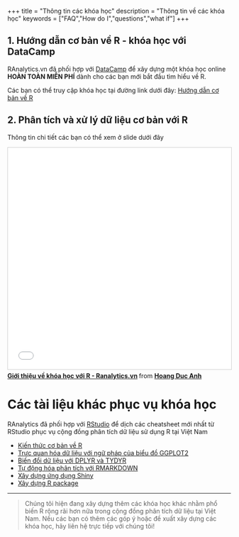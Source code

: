 +++
title = "Thông tin các khóa học"
description = "Thông tin về các khóa học"
keywords = ["FAQ","How do I","questions","what if"]
+++

## 1. Hướng dẫn cơ bản về R - khóa học với DataCamp

RAnalytics.vn đã phối hợp với [DataCamp](https://www.datacamp.com) để xây dựng một khóa học online **HOÀN TOÀN MIỄN PHÍ** dành cho các bạn mới bắt đầu tìm hiểu về R.

Các bạn có thể truy cập khóa học tại đường link dưới đây: [Hướng dẫn cơ bản về R](https://www.datacamp.com/community/open-courses/h%C6%B0%E1%BB%9Bng-d%E1%BA%ABn-c%C6%A1-b%E1%BA%A3n-v%E1%BB%81-r)


## 2. Phân tích và xử lý dữ liệu cơ bản với R

Thông tin chi tiết các bạn có thể xem ở slide dưới đây

<iframe src="//www.slideshare.net/slideshow/embed_code/key/tjVtnJiE1RIdFy" width="650" height="500" frameborder="0" marginwidth="0" marginheight="0" scrolling="no" style="border:1px solid #CCC; border-width:1px; margin-bottom:5px; max-width: 100%;" allowfullscreen> </iframe> <div style="margin-bottom:5px"> <strong> <a href="//www.slideshare.net/thekingin2039/gii-thiu-v-kha-hc-vi-r-ranalyticsvn" title="Giới thiệu về khóa học với R - Ranalytics.vn" target="_blank">Giới thiệu về khóa học với R - Ranalytics.vn</a> </strong> from <strong><a href="//www.slideshare.net/thekingin2039" target="_blank">Hoang Duc Anh</a></strong> </div>

# Các tài liệu khác phục vụ khóa học

RAnalytics đã phối hợp với [RStudio](rstudio.com) để dịch các cheatsheet mới nhất từ RStudio phục vụ cộng đồng phân tích dữ liệu sử dụng R tại Việt Nam

- [Kiến thức cơ bản về R](https://www.rstudio.com/wp-content/uploads/2016/07/Base-R-Vietnamese.pdf)
- [Trực quan hóa dữ liệu với ngữ pháp của biểu đồ GGPLOT2](https://www.rstudio.com/wp-content/uploads/2016/03/ggplot2-cheatsheet-2.0-Vietnamese.pdf)
- [Biến đổi dữ liệu với DPLYR và TYDYR](https://www.rstudio.com/wp-content/uploads/2016/03/Data-Wrangling-Cheatsheet-Vietnamese.pdf)
- [Tự động hóa phân tích với RMARKDOWN](https://www.rstudio.com/wp-content/uploads/2016/03/rmarkdown-cheatsheet-Vietnamese.pdf)
- [Xây dựng ứng dụng Shiny](https://www.rstudio.com/wp-content/uploads/2016/03/rmarkdown-cheatsheet-Vietnamese.pdf)
- [Xây dựng R package](https://www.rstudio.com/wp-content/uploads/2016/07/devtools-cheatsheet_Vietnamese.pdf)

---

> Chúng tôi hiện đang xây dựng thêm các khóa học khác nhằm phổ biến R rộng rãi hơn nữa trong cộng đồng phân tích dữ liệu tại Việt Nam. Nếu các bạn có thêm các góp ý hoặc đề xuất xây dựng các khóa học, hãy liên hệ trực tiếp với chúng tôi!
